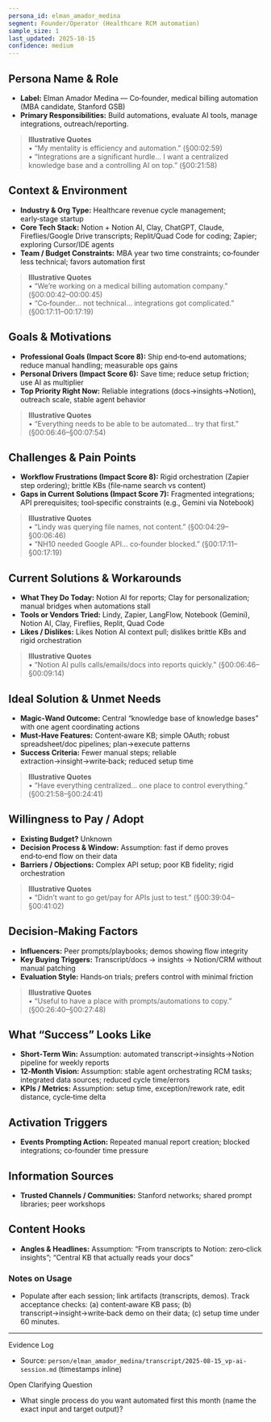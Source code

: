 ```yaml
---
persona_id: elman_amador_medina
segment: Founder/Operator (Healthcare RCM automation)
sample_size: 1
last_updated: 2025-10-15
confidence: medium
---
```


## Persona Name & Role
- **Label:** Elman Amador Medina — Co‑founder, medical billing automation (MBA candidate, Stanford GSB)
- **Primary Responsibilities:** Build automations, evaluate AI tools, manage integrations, outreach/reporting.
> **Illustrative Quotes**  
> • “My mentality is efficiency and automation.” (§00:02:59)  
> • “Integrations are a significant hurdle… I want a centralized knowledge base and a controlling AI on top.” (§00:21:58)

## Context & Environment
- **Industry & Org Type:** Healthcare revenue cycle management; early‑stage startup
- **Core Tech Stack:** Notion + Notion AI, Clay, ChatGPT, Claude, Fireflies/Google Drive transcripts; Replit/Quad Code for coding; Zapier; exploring Cursor/IDE agents
- **Team / Budget Constraints:** MBA year two time constraints; co‑founder less technical; favors automation first
> **Illustrative Quotes**  
> • “We’re working on a medical billing automation company.” (§00:00:42–00:00:45)  
> • “Co‑founder… not technical… integrations got complicated.” (§00:17:11–00:17:19)

## Goals & Motivations
- **Professional Goals (Impact Score 8):** Ship end‑to‑end automations; reduce manual handling; measurable ops gains
- **Personal Drivers (Impact Score 6):** Save time; reduce setup friction; use AI as multiplier
- **Top Priority Right Now:** Reliable integrations (docs→insights→Notion), outreach scale, stable agent behavior
> **Illustrative Quotes**  
> • “Everything needs to be able to be automated… try that first.” (§00:06:46–§00:07:54)

## Challenges & Pain Points
- **Workflow Frustrations (Impact Score 8):** Rigid orchestration (Zapier step ordering); brittle KBs (file‑name search vs content)
- **Gaps in Current Solutions (Impact Score 7):** Fragmented integrations; API prerequisites; tool‑specific constraints (e.g., Gemini via Notebook)
> **Illustrative Quotes**  
> • “Lindy was querying file names, not content.” (§00:04:29–§00:06:46)  
> • “NH10 needed Google API… co‑founder blocked.” (§00:17:11–§00:17:19)

## Current Solutions & Workarounds
- **What They Do Today:** Notion AI for reports; Clay for personalization; manual bridges when automations stall
- **Tools or Vendors Tried:** Lindy, Zapier, LangFlow, Notebook (Gemini), Notion AI, Clay, Fireflies, Replit, Quad Code
- **Likes / Dislikes:** Likes Notion AI context pull; dislikes brittle KBs and rigid orchestration
> **Illustrative Quotes**  
> • “Notion AI pulls calls/emails/docs into reports quickly.” (§00:06:46–§00:09:14)

## Ideal Solution & Unmet Needs
- **Magic‑Wand Outcome:** Central “knowledge base of knowledge bases” with one agent coordinating actions
- **Must‑Have Features:** Content‑aware KB; simple OAuth; robust spreadsheet/doc pipelines; plan→execute patterns
- **Success Criteria:** Fewer manual steps; reliable extraction→insight→write‑back; reduced setup time
> **Illustrative Quotes**  
> • “Have everything centralized… one place to control everything.” (§00:21:58–§00:24:41)

## Willingness to Pay / Adopt
- **Existing Budget?** Unknown  
- **Decision Process & Window:** Assumption: fast if demo proves end‑to‑end flow on their data  
- **Barriers / Objections:** Complex API setup; poor KB fidelity; rigid orchestration
> **Illustrative Quotes**  
> • “Didn’t want to go get/pay for APIs just to test.” (§00:39:04–§00:41:02)

## Decision‑Making Factors
- **Influencers:** Peer prompts/playbooks; demos showing flow integrity
- **Key Buying Triggers:** Transcript/docs → insights → Notion/CRM without manual patching
- **Evaluation Style:** Hands‑on trials; prefers control with minimal friction
> **Illustrative Quotes**  
> • “Useful to have a place with prompts/automations to copy.” (§00:26:40–§00:27:48)

## What “Success” Looks Like
- **Short‑Term Win:** Assumption: automated transcript→insights→Notion pipeline for weekly reports
- **12‑Month Vision:** Assumption: stable agent orchestrating RCM tasks; integrated data sources; reduced cycle time/errors
- **KPIs / Metrics:** Assumption: setup time, exception/rework rate, edit distance, cycle‑time delta

## Activation Triggers
- **Events Prompting Action:** Repeated manual report creation; blocked integrations; co‑founder time pressure

## Information Sources
- **Trusted Channels / Communities:** Stanford networks; shared prompt libraries; peer workshops

## Content Hooks
- **Angles & Headlines:** Assumption: “From transcripts to Notion: zero‑click insights”; “Central KB that actually reads your docs”

### Notes on Usage
- Populate after each session; link artifacts (transcripts, demos). Track acceptance checks: (a) content‑aware KB pass; (b) transcript→insight→write‑back demo on their data; (c) setup time under 60 minutes.

---

Evidence Log
- Source: `person/elman_amador_medina/transcript/2025-08-15_vp-ai-session.md` (timestamps inline)

Open Clarifying Question
- What single process do you want automated first this month (name the exact input and target output)?
